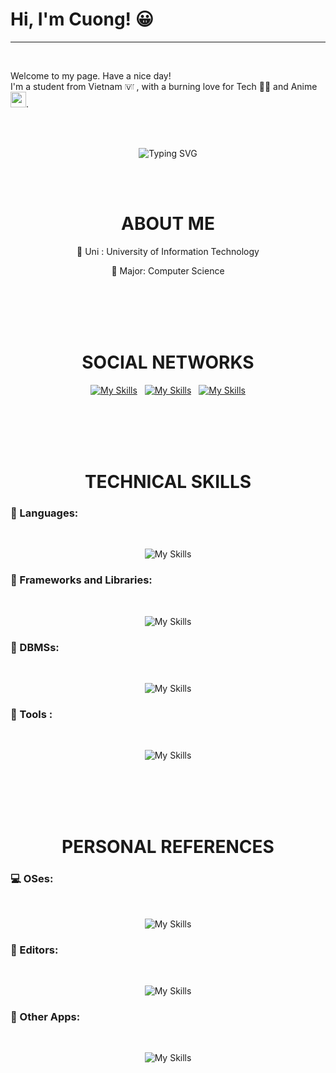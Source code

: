 <h1> Hi, I'm Cuong! 😀</h1>

---

<br>

Welcome to my page. Have a nice day! <br>
I'm a student from Vietnam <img draggable="false" role="img" class="emoji" alt="🇻🇳" src="https://s.w.org/images/core/emoji/14.0.0/svg/1f1fb-1f1f3.svg" width="15" height = "13"/> , with a burning love for Tech 🧑‍💻 and Anime <img width="25" src="https://emoji.discadia.com/emojis/406b6f0f-1840-4bdf-bfc4-c59af850f5ca.GIF"/>.


<div align="center"> 

<br> <br>

![Typing SVG](https://readme-typing-svg.demolab.com?font=Fira+Code&duration=3000&pause=1000&center=true&random=false&width=435&lines=A+baby+in+IT+world!+%F0%9F%8D%BC;Learning+to+grow+up+%F0%9F%92%AA)


<br> <br>

<h1> ABOUT ME  </h1>


🏫 Uni : University of Information Technology

🔬 Major: Computer Science

<br><br><br><br>

<h1>  SOCIAL NETWORKS  </h1>

[![My Skills](https://go-skill-icons.vercel.app/api/icons?i=facebook)](https://www.facebook.com/weecici) &nbsp;
[![My Skills](https://go-skill-icons.vercel.app/api/icons?i=instagram)](https://www.instagram.com/weecici) &nbsp;
[![My Skills](https://go-skill-icons.vercel.app/api/icons?i=telegram)](https://t.me/weecici7)

<br><br><br><br>

<h1> TECHNICAL SKILLS </h1>

<h3 align="left"> 👶 Languages:</h3>
<br>

![My Skills](https://go-skill-icons.vercel.app/api/icons?i=c,cpp,python,golang,dart,bash&titles=true)

<h3 align="left"> 📖 Frameworks and Libraries:</h3>
<br>

![My Skills](https://go-skill-icons.vercel.app/api/icons?i=flutter,pytorch,tensorflow&titles=true)

<h3 align="left"> 📝 DBMSs:</h3>
<br>

![My Skills](https://go-skill-icons.vercel.app/api/icons?i=postgresql,sqlserver&titles=true)

<h3 align="left"> 🔧 Tools :</h3>
<br>

![My Skills](https://go-skill-icons.vercel.app/api/icons?i=githubactions,googlecolab&titles=true)



<br><br><br><br>

<h1> PERSONAL REFERENCES </h1>

<h3 align="left">  💻 OSes:</h3>
<br>

![My Skills](https://go-skill-icons.vercel.app/api/icons?i=arch,windows&titles=true)

<h3 align="left"> 📝 Editors:</h3>
<br>

![My Skills](https://go-skill-icons.vercel.app/api/icons?i=vim,neovim,vscode,eclipse,zed&titles=true)

<h3 align="left"> 📝 Other Apps:</h3>
<br>

![My Skills](https://go-skill-icons.vercel.app/api/icons?i=firefox,kitty,notion&titles=true)

</div>

